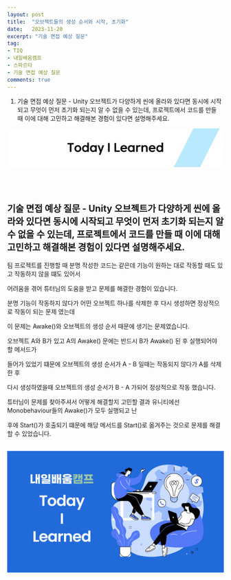 ```yaml
---
layout: post
title:  "오브젝트들의 생성 순서와 시작, 초기화"
date:   2023-11-20
excerpt: "기술 면접 예상 질문"
tag:
- TIQ
- 내일배움캠프
- 스파르타
- 기술 면접 예상 질문
comments: true
---
```


1. 기술 면접 예상 질문 - Unity 오브젝트가 다양하게 씬에 올라와 있다면 동시에 시작되고 무엇이 먼저 초기화 되는지 알 수 없을 수 있는데, 프로젝트에서 코드를 만들 때 이에 대해 고민하고 해결해본 경험이 있다면 설명해주세요.

![nbcbanner](/assets/img/TILbanner.png)

<br/>
<br/>

## 기술 면접 예상 질문 - Unity 오브젝트가 다양하게 씬에 올라와 있다면 동시에 시작되고 무엇이 먼저 초기화 되는지 알 수 없을 수 있는데, 프로젝트에서 코드를 만들 때 이에 대해 고민하고 해결해본 경험이 있다면 설명해주세요.

팀 프로젝트를 진행할 때 분명 작성한 코드는 같은데 기능이 원하는 대로 작동할 때도 있고 작동하지 않을 떄도 있어서

어려움을 겪어 튜터님의 도움을 받고 문제를 해결한 경험이 있습니다. 


분명 기능이 작동하지 않다가 어떤 오브젝트 하나를 삭제한 후 다시 생성하면 정상적으로 작동이 되는 문제 였는데 

이 문제는 Awake()와 오브젝트의 생성 순서 때문에 생기는 문제였습니다. 


오브젝트 A와 B가 있고 A의 Awake() 문에는 반드시 B가 Awake() 된 후 실행되어야 할 메서드가 

들어가 있었기 떄문에 오브젝트의 생성 순서가 A - B 일때는 작동되지 않다가 A를 삭제한 후 

다시 생성하였을때 오브젝트의 생성 순서가 B - A 가되어 정상적으로 작동 했습니다. 


튜터님이 문제를 찾아주셔서 어떻게 해결할지 고민할 결과 유니티에선 Monobehaviour들의 Awake()가 모두 실행되고 난 

후에 Start()가 호출되기 떄문에 해당 메서드를 Start()로 옮겨주는 것으로 문제를 해결할 수 있었습니다.
<br/>
<br/>



![nbcthumbnail](/assets/img/thumbnail-image.png)